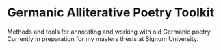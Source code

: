 # Germanic Alliterative Poetry Toolkit
 Methods and tools for annotating and working with old Germanic poetry.
 Currently in preparation for my masters thesis at Signum University.
